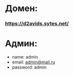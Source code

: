 # Домен:
### https://d2avids.sytes.net/

# Админ:
- name: admin
- email: admin@mail.ru
- password: admin


